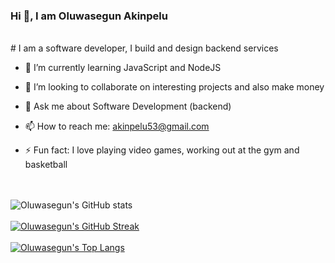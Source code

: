### Hi 👋, I am Oluwasegun Akinpelu
<br>
# I am a software developer, I build and design backend services
<br>

- 🌱 I’m currently learning JavaScript and NodeJS

- 👯 I’m looking to collaborate on interesting projects and also make money

- 💬 Ask me about Software Development (backend)

- 📫 How to reach me: akinpelu53@gmail.com

- ⚡ Fun fact: I love playing video games, working out at the gym and basketball


<br><br>
![Oluwasegun's GitHub stats](https://github-readme-stats.vercel.app/api?username=oluwasege&show_icons=true&theme=nightowl)
<br>
<br>
[![Oluwasegun's GitHub Streak](https://github-readme-streak-stats.herokuapp.com/?user=oluwasege&theme=nightowl)](https://git.io/streak-stats)&nbsp; &nbsp; &nbsp; &nbsp; &nbsp;
<br>
<br>
[![Oluwasegun's Top Langs](https://github-readme-stats.vercel.app/api/top-langs/?username=oluwasege&layout=compact&card_width=445)](https://github.com/oluwasege/github-readme-stats)

